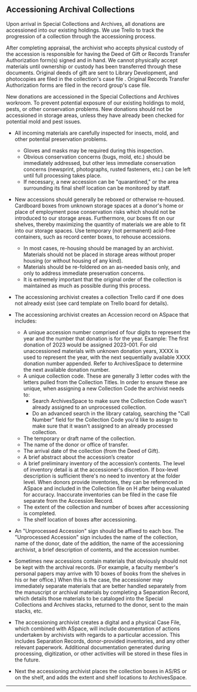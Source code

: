 ## Accessioning Archival Collections
Upon arrival in Special Collections and Archives, all donations are accessioned into our existing holdings. We use Trello to track the progression of a collection through the accessioning process.

After completing appraisal, the archivist who accepts physical custody of the accession is responsible for having the Deed of Gift or Records Transfer Authorization form(s) signed and in hand. We cannot physically accept materials until ownership or custody has been transferred through these documents. Original deeds of gift are sent to Library Development, and photocopies are filed in the collection's case file   . Original Records Transfer Authorization forms are filed in the record group's case file.

New donations are accessioned in the Special Collections and Archives workroom. To prevent potential exposure of our existing holdings to mold, pests, or other conservation problems. New donations should not be accessioned in storage areas, unless they have already been checked for potential mold and pest issues.     

- All incoming materials are carefully inspected for insects, mold, and other potential preservation problems. 
  - Gloves and masks may be required during this inspection. 
  - Obvious conservation concerns (bugs, mold, etc.) should be immediately addressed, but other less immediate conservation concerns (newsprint, photographs, rusted fasteners, etc.) can be left until full processing takes place. 
  - If necessary, a new accession can be "quarantined," or the area surrounding its final shelf location can be monitored by staff.

- New accessions should generally be reboxed or otherwise re-housed.  Cardboard boxes from unknown storage spaces at a donor's home or place of employment pose conservation risks which should not be introduced to our storage areas. Furthermore, our boxes fit on our shelves, thereby maximizing the quantity of materials we are able to fit into our storage spaces. Use temporary (not permanent) acid-free containers, such as record center boxes, to rehouse accessions.
  - In most cases, re-housing should be managed by an archivist.  Materials should not be placed in storage areas without proper housing (or without housing of any kind).
  - Materials should be re-foldered on an as-needed basis only, and only to address immediate preservation concerns.
  - It is extremely important that the original order of the collection is maintained as much as possible during this process.

- The accessioning archivist creates a collection Trello card if one does not already exist (see card template on Trello board for details). 
- The accessioning archivist creates an Accession record on ASpace that includes:
  - A unique accession number comprised of four digits to represent the year and the number that donation is for the year. Example: The first donation of 2023 would be assigned 2023-001. For old unaccessioned materials with unknown donation years, XXXX is used to represent the year, with the next sequentially available XXXX donation number appended. Refer to ArchivesSpace to determine the next available donation number.
  - A unique collection code. These are generally 3 letter codes with the letters pulled from the Collection Titles. In order to ensure these are unique, when assigning a new Collection Code the archivist needs to:
    - Search ArchivesSpace to make sure the Collection Code wasn't already assigned to an unprocessed collection.
    - Do an advanced search in the library catalog, searching the "Call Number" field for the Collection Code you'd like to assign to make sure that it wasn't assigned to an already processed collection.
  - The temporary or draft name of the collection. 
  - The name of the donor or office of transfer.
  - The arrival date of the collection (from the Deed of Gift).
  - A brief abstract about the accession’s creator
  - A brief preliminary inventory of the accession’s contents. The level of inventory detail is at the accessioner's discretion. If box-level description is sufficient there's no need to inventory at the folder level. When donors provide inventories, they can be referenced in ASpace and included in the Collection file on H after being evaluated for accuracy. Inaccurate inventories can be filed in the case file separate from the Accession Record.
  - The extent of the collection and number of boxes after accessioning is completed.
  - The shelf location of boxes after accessioning.

- An "Unprocessed Accession" sign should be affixed to each box.  The "Unprocessed Accession" sign includes the name of the collection, name of the donor, date of the addition, the name of the accessioning archivist, a brief description of contents, and the accession number.

- Sometimes new accessions contain materials that obviously should not be kept with the archival records.  (For example, a faculty member's personal papers may arrive with 10 boxes of books from the shelves in his or her office.)  When this is the case, the accessioner may immediately separate materials that are better handled separately from the manuscript or archival materials by completing a Separation Record, which details those materials to be cataloged into the Special Collections and Archives stacks, returned to the donor, sent to the main stacks, etc.

- The accessioning archivist creates a digital and a physical Case File, which combined with ASpace, will include documentation of actions undertaken by archivists with regards to a particular accession.  This includes Separation Records, donor-provided inventories, and any other relevant paperwork.  Additional documentation generated during processing, digitization, or other activities will be stored in these files in the future.

- Next the accessioning archivist places the collection boxes in AS/RS  or on the shelf, and adds the extent and shelf locations to ArchivesSpace.

***

